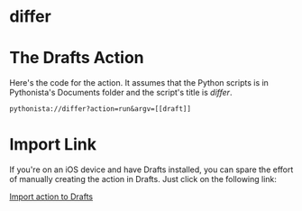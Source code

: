 ﻿differ
=========================

# The Drafts Action

Here's the code for the action. It assumes that the Python scripts is in Pythonista's Documents folder and the script's title is *differ*.

    pythonista://differ?action=run&argv=[[draft]]
	
# Import Link

If you're on an iOS device and have Drafts installed, you can spare the effort of manually creating the action in Drafts. Just click on the following link:

[Import action to Drafts](drafts://x-callback-url/import_action?type=URL&name=Differ&url=pythonista%3A%2F%2Fdiffer%3Faction%3Drun%26argv%3D%5B%5Bdraft%5D%5D)
